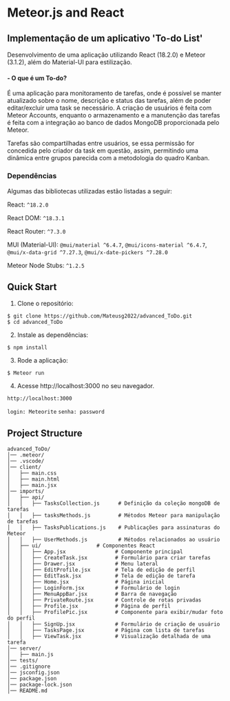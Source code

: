 ﻿# Meteor.js and React

## Implementação de um aplicativo 'To-do List'

Desenvolvimento de uma aplicação utilizando React (18.2.0) e Meteor (3.1.2), além do Material-UI para estilização.

#### - O que é um To-do?
É uma aplicação para monitoramento de tarefas, onde é possível se manter atualizado sobre o nome, descrição e status das tarefas, além de poder editar/excluir uma task se necessário. A criação de usuários é feita com Meteor Accounts, enquanto o armazenamento e a manutenção das tarefas é feita com a integração ao banco de dados MongoDB proporcionada pelo Meteor. 

Tarefas são compartilhadas entre usuários, se essa permissão for concedida pelo criador da task em questão, assim, permitindo uma dinâmica entre grupos parecida com a metodologia do quadro Kanban.

### Dependências

Algumas das bibliotecas utilizadas estão listadas a seguir:

React: ```^18.2.0```

React DOM: ```^18.3.1```

React Router: ```^7.3.0```

MUI (Material-UI): ```@mui/material ^6.4.7```, ```@mui/icons-material ^6.4.7```, ```@mui/x-data-grid ^7.27.3```, ```@mui/x-date-pickers ^7.28.0```

Meteor Node Stubs: ```^1.2.5```


## Quick Start

1. Clone o repositório:
```
$ git clone https://github.com/Mateusg2022/advanced_ToDo.git
$ cd advanced_ToDo
```
2. Instale as dependências:
```
$ npm install
```

3. Rode a aplicação:
```
$ Meteor run
```

4. Acesse http://localhost:3000 no seu navegador.
```
http://localhost:3000
```

```login: Meteorite```
```senha: password```

## Project Structure
```
advanced_ToDo/
│── .meteor/                 
│── .vscode/                
│── client/                  
│   ├── main.css            
│   ├── main.html            
│   ├── main.jsx             
│── imports/                 
│   ├── api/                
│   │   ├── TasksCollection.js      # Definição da coleção mongoDB de tarefas
│   │   ├── tasksMethods.js         # Métodos Meteor para manipulação de tarefas
│   │   ├── TasksPublications.js    # Publicações para assinaturas do Meteor
│   │   ├── UserMethods.js          # Métodos relacionados ao usuário
│   ├── ui/                  # Componentes React
│   │   ├── App.jsx                # Componente principal
│   │   ├── CreateTask.jsx         # Formulário para criar tarefas
│   │   ├── Drawer.jsx             # Menu lateral
│   │   ├── EditProfile.jsx        # Tela de edição de perfil
│   │   ├── EditTask.jsx           # Tela de edição de tarefa
│   │   ├── Home.jsx               # Página inicial
│   │   ├── LoginForm.jsx          # Formulário de login
│   │   ├── MenuAppBar.jsx         # Barra de navegação
│   │   ├── PrivateRoute.jsx       # Controle de rotas privadas
│   │   ├── Profile.jsx            # Página de perfil
│   │   ├── ProfilePic.jsx         # Componente para exibir/mudar foto do perfil
│   │   ├── SignUp.jsx             # Formulário de criação de usuário
│   │   ├── TasksPage.jsx          # Página com lista de tarefas
│   │   ├── ViewTask.jsx           # Visualização detalhada de uma tarefa 
│── server/                  
│   ├── main.js              
│── tests/                   
│── .gitignore              
│── jsconfig.json           
│── package.json             
│── package-lock.json        
│── README.md
```
